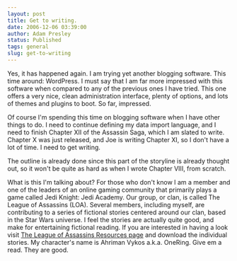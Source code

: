 ```yaml
---
layout: post
title: Get to writing.
date: 2006-12-06 03:39:00
author: Adam Presley
status: Published
tags: general
slug: get-to-writing
---
```


Yes, it has happened again. I am trying yet another blogging software.
This time around: WordPress. I must say that I am far more impressed
with this software when compared to any of the previous ones I have
tried. This one offers a very nice, clean administration interface,
plenty of options, and lots of themes and plugins to boot. So far,
impressed.  
  
Of course I'm spending this time on blogging software when I have other
things to do. I need to continue defining my data import language, and I
need to finish Chapter XII of the Assassin Saga, which I am slated to
write. Chapter X was just released, and Joe is writing Chapter XI, so I
don't have a lot of time. I need to get writing.  
  
The outline is already done since this part of the storyline is already 
thought out, so it won't be quite as hard as when I
wrote Chapter VIII, from scratch.  
  
What is this I'm talking about? For those who don't know I am a member
and one of the leaders of an online gaming community that primarily
plays a game called Jedi Knight: Jedi Academy. Our group, or clan, is
called The League of Assassins (LOA). Several members, including myself,
are contributing to a series of fictional stories centered around our
clan, based in the Star Wars universe. I feel the stories are actually
quite good, and make for entertaining fictional reading. If you are
interested in having a look visit [The League of Assassins Resources
page](http://www.theleagueofassassins.com/resources.php) and 
download the individual stories. My character's name is
Ahriman Vykos a.k.a. OneRing. Give em a read. They are good.

